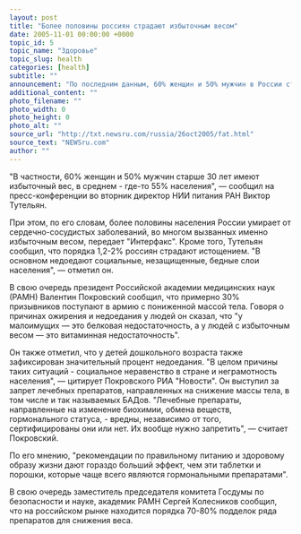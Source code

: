```yaml
---
layout: post
title: "Более половины россиян страдают избыточным весом"
date: 2005-11-01 00:00:00 +0000
topic_id: 5
topic_name: "Здоровье"
topic_slug: health
categories: [health]
subtitle: ""
announcement: "По последним данным, 60% женщин и 50% мужчин в России старше 30 лет страдают избытком веса, сообщил на пресс-конференции директор НИИ питания РАН Виктор Тутельян."
additional_content: ""
photo_filename: ""
photo_width: 0
photo_height: 0
photo_alt: ""
source_url: "http://txt.newsru.com/russia/26oct2005/fat.html"
source_text: "NEWSru.com"
author: ""
---
```

"В частности, 60% женщин и 50% мужчин старше 30 лет имеют избыточный вес, в среднем - где-то 55% населения", &mdash; сообщил на пресс-конференции во вторник директор НИИ питания РАН Виктор Тутельян.

При этом, по его словам, более половины населения России умирает от сердечно-сосудистых заболеваний, во многом вызванных именно избыточным весом, передает "Интерфакс". Кроме того, Тутельян сообщил, что порядка 1,2-2% россиян страдают истощением. "В основном недоедают социальные, незащищенные, бедные слои населения", &mdash; отметил он.

В свою очередь президент Российской академии медицинских наук (РАМН) Валентин Покровский сообщил, что примерно 30% призывников поступают в армию с пониженной массой тела. Говоря о причинах ожирения и недоедания у людей он сказал, что "у малоимущих &mdash; это белковая недостаточность, а у людей с избыточным весом &mdash; это витаминная недостаточность".

Он также отметил, что у детей дошкольного возраста также зафиксирован значительный процент недоедания. "В целом причины таких ситуаций - социальное неравенство в стране и неграмотность населения", &mdash; цитирует Покровского РИА "Новости". Он выступил за запрет лечебных препаратов, направленных на снижение массы тела, в том числе и так называемых БАДов. "Лечебные препараты, направленные на изменение биохимии, обмена веществ, гормонального статуса, - вредны, независимо от того, сертифицированы они или нет. Их вообще нужно запретить", &mdash; считает Покровский.

По его мнению, "рекомендации по правильному питанию и здоровому образу жизни дают гораздо больший эффект, чем эти таблетки и порошки, которые чаще всего являются гормональными препаратами".

В свою очередь заместитель председателя комитета Госдумы по безопасности и науке, академик РАМН Сергей Колесников сообщил, что на российском рынке находится порядка 70-80% подделок ряда препаратов для снижения веса.
